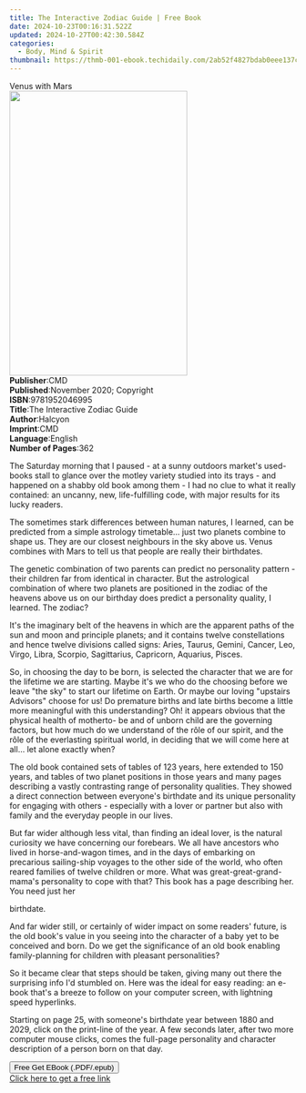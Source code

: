 ```yaml
---
title: The Interactive Zodiac Guide | Free Book
date: 2024-10-23T00:16:31.522Z
updated: 2024-10-27T00:42:30.584Z
categories:
  - Body, Mind & Spirit
thumbnail: https://thmb-001-ebook.techidaily.com/2ab52f4827bdab0eee137c43b0b02d8f30c592bb1f20f4887f88f2b88a60e250.jpg
---
```

<main id="book-container">
  <div class="flex flex-col">
    <div class="book-brief flex-1 py-6 px-4 sm:p-6 md:py-10 md:px-8">
      <!-- brief-->
      <div class="book-brief-main">Venus with Mars</div>
    </div>
    <div
      class="book-meta-info flex-1 grid gap-4 col-start-1 col-end-3 row-start-1 sm:mb-6 sm:grid-cols-4 lg:gap-6 lg:col-start-2 lg:row-end-6 lg:row-span-6 lg:mb-0"
    >
      <div
        class="book-meta-info-left place-content-center mt-4 p-4 text-sm leading-6 col-start-2 col-span-2 dark:text-slate-400"
      >
        <img
          class="w-full h-500 object-cover rounded-lg sm:h-255 sm:col-span-2 lg:col-span-full"
          src="https://img-001-ebook.techidaily.com/881d339e6d1b75b559e972e6e584a99735567db8bfe2f40e71c0b1bda27c2ca0.jpg"
          alt=""
          width="312"
          height="500"
        />
      </div>
      <div
        class="book-meta-info-right mt-2 col-start-1 row-start-2 col-span-3 self-center"
      >
        <!-- meta data  -->
        <div class="flex flex-col px-4 md:px-8">
          <div class="flex-1">
            <strong>Publisher</strong>:<span class="px-2">CMD</span>
          </div>
          <div class="flex-1">
            <strong>Published</strong>:<span class="px-2"
              >November 2020; Copyright</span
            >
          </div>
          <div class="flex-1">
            <strong>ISBN</strong>:<span class="px-2">9781952046995</span>
          </div>
          <div class="flex-1">
            <strong>Title</strong>:<span class="px-2"
              >The Interactive Zodiac Guide</span
            >
          </div>
          <div class="flex-1">
            <strong>Author</strong>:<span class="px-2">Halcyon</span>
          </div>
          <div class="flex-1">
            <strong>Imprint</strong>:<span class="px-2">CMD</span>
          </div>
          <div class="flex-1">
            <strong>Language</strong>:<span class="px-2">English</span>
          </div>
          <div class="flex-1">
            <strong>Number of Pages</strong>:<span class="px-2">362</span>
          </div>
        </div>
      </div>
    </div>
    <div class="book-description flex-1 py-6 px-4 sm:p-6 md:py-10 md:px-8">
      <div class="book-description-main">
        <div accordion-content="" id="description">
          <p>
            The Saturday morning that I paused - at a sunny outdoors market's
            used-books stall to glance over the motley variety studied into its
            trays - and happened on a shabby old book among them - I had no clue
            to what it really contained: an uncanny, new, life-fulfilling code,
            with major results for its lucky readers.
          </p>
          <p>
            The sometimes stark differences between human natures, I learned,
            can be predicted from a simple astrology timetable... just two
            planets combine to shape us. They are our closest neighbours in the
            sky above us. Venus combines with Mars to tell us that people are
            really their birthdates.
          </p>
          <p>
            The genetic combination of two parents can predict no personality
            pattern - their children far from identical in character. But the
            astrological combination of where two planets are positioned in the
            zodiac of the heavens above us on our birthday does predict a
            personality quality, I learned. The zodiac?
          </p>
          <p>
            It's the imaginary belt of the heavens in which are the apparent
            paths of the sun and moon and principle planets; and it contains
            twelve constellations and hence twelve divisions called signs:
            Aries, Taurus, Gemini, Cancer, Leo, Virgo, Libra, Scorpio,
            Sagittarius, Capricorn, Aquarius, Pisces.
          </p>
          <p>
            So, in choosing the day to be born, is selected the character that
            we are for the lifetime we are starting. Maybe it's we who do the
            choosing before we leave "the sky" to start our lifetime on Earth.
            Or maybe our loving "upstairs Advisors" choose for us! Do premature
            births and late births become a little more meaningful with this
            understanding? Oh! it appears obvious that the physical health of
            motherto- be and of unborn child are the governing factors, but how
            much do we understand of the rôle of our spirit, and the rôle of the
            everlasting spiritual world, in deciding that we will come here at
            all... let alone exactly when?
          </p>
          <p>
            The old book contained sets of tables of 123 years, here extended to
            150 years, and tables of two planet positions in those years and
            many pages describing a vastly contrasting range of personality
            qualities. They showed a direct connection between everyone's
            birthdate and its unique personality for engaging with others -
            especially with a lover or partner but also with family and the
            everyday people in our lives.
          </p>
          <p>
            But far wider although less vital, than finding an ideal lover, is
            the natural curiosity we have concerning our forebears. We all have
            ancestors who lived in horse-and-wagon times, and in the days of
            embarking on precarious sailing-ship voyages to the other side of
            the world, who often reared families of twelve children or more.
            What was great-great-grand-mama's personality to cope with that?
            This book has a page describing her. You need just her
          </p>
          <p>birthdate.</p>
          <p>
            And far wider still, or certainly of wider impact on some readers'
            future, is the old book's value in you seeing into the character of
            a baby yet to be conceived and born. Do we get the significance of
            an old book enabling family-planning for children with pleasant
            personalities?
          </p>
          <p>
            So it became clear that steps should be taken, giving many out there
            the surprising info I'd stumbled on. Here was the ideal for easy
            reading: an e-book that's a breeze to follow on your computer
            screen, with lightning speed hyperlinks.
          </p>
          <p>
            Starting on page 25, with someone's birthdate year between 1880 and
            2029, click on the print-line of the year. A few seconds later,
            after two more computer mouse clicks, comes the full-page
            personality and character description of a person born on that day.
          </p>
        </div>
        <div class="accordion-fader"></div>
      </div>
    </div>
    <div class="book-excerpts flex-1 py-6 px-4 sm:p-6 md:py-10 md:px-8"></div>
    <div
      class="book-about-author flex-1 py-6 px-4 sm:p-6 md:py-10 md:px-8"
    ></div>
    <div class="book-free-get flex-1 py-6 px-4 sm:p-6 md:py-10 md:px-8">
      <button
        id="btn-free-get"
        class="bg-blue-500 hover:bg-blue-700 text-white font-bold py-2 px-4 rounded"
      >
        Free Get EBook (.PDF/.epub)
      </button>
      <div id="countdown-display" class="px-2 text-lg mt-2"></div>
      <a
        id="free-link"
        class="hidden bg-blue-500 hover:bg-blue-700 text-white font-bold py-2 px-4 rounded"
        href="https://www.ebooks.com/en-us/book/210184193/the-interactive-zodiac-guide/halcyon/"
        target="_blank"
        >Click here to get a free link</a
      >
    </div>
    <script>
      let countdownTime = 0;
      let countdownInterval = null;
      document
        .getElementById('btn-free-get')
        .addEventListener('click', startCountdown);
      function startCountdown() {
        countdownTime = new Date().getTime() + 60000 * 3;
        countdownInterval = setInterval(updateCountdown, 1000);
        document.getElementById('btn-free-get').disabled = true;
        document
          .getElementById('btn-free-get')
          .classList.add('bg-gray-500', 'cursor-not-allowed');
      }
      function updateCountdown() {
        let currentTime = new Date().getTime();
        let timeLeft = countdownTime - currentTime;
        let secondsLeft = Math.floor(timeLeft / 1000);
        document.getElementById('countdown-display').innerHTML =
          `Remaining time: ${secondsLeft} seconds.`;
        if (secondsLeft <= 0) {
          clearInterval(countdownInterval);
          document.getElementById('btn-free-get').classList.add('hidden');
          document.getElementById('free-link').classList.remove('hidden');
          document.getElementById('countdown-display').innerHTML = '';
        }
      }
    </script>
  </div>
</main>

<ins class="adsbygoogle"
      style="display:block"
      data-ad-client="ca-pub-7571918770474297"
      data-ad-slot="8358498916"
      data-ad-format="auto"
      data-full-width-responsive="true"></ins>
    